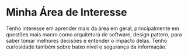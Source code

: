 # Minha Área de Interesse

Tenho interesse em aprender mais da área em geral, principalmente em questões mais macro como arquitetura de software, design pattern, para saber tomar melhores decisões e entender o impacto delas. Tenho curiosidade também sobre baixo nível e segurança da informação.
